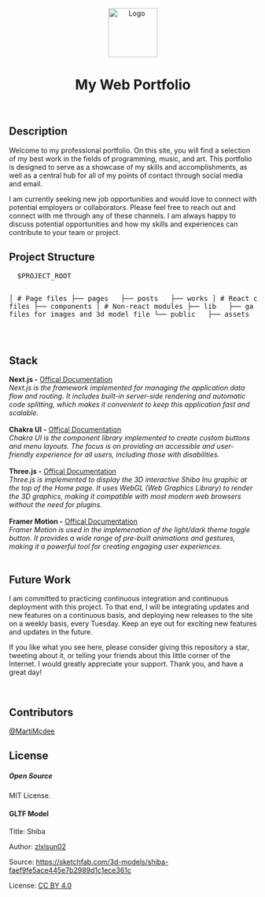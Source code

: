 <div style="text-align: center;">
  <img id="logo" src="https://www.rlogical.com/wp-content/uploads/2021/08/Rlogical-Blog-Images-thumbnail.png" alt="Logo" width="100"
    height="100" />
</div>
</p>
<h1 style="text-align: center;">My Web Portfolio</h1>
<br />
<h2>Description</h2>
<p>Welcome to my professional portfolio. On this site, you will find a selection of my best work in the fields of programming, music, and art. This portfolio is designed to serve as a showcase of my skills and accomplishments, as well as a central hub for all of my points of contact through social media and email.</p>
<p>I am currently seeking new job opportunities and would love to connect with potential employers or collaborators. Please feel free to reach out and connect with me through any of these channels. I am always happy to discuss potential opportunities and how my skills and experiences can contribute to your team or project.</p>


<h2>Project Structure</h2>
<pre>
  $PROJECT_ROOT

  │ # Page files
  ├── pages
  &nbsp;&nbsp;├── posts
  &nbsp;&nbsp;├── works
  │ # React component files
  ├── components
  │ # Non-react modules
  ├── lib
  &nbsp;&nbsp;├── ga
  │ # Static files for images and 3d model file
  └── public
  &nbsp;&nbsp;├── assets
  &nbsp;&nbsp;├── images
</pre>

<br />

<h2>Stack</h2>
<strong>Next.js -</strong>
<a href="https://nextjs.org/docs"> Offical Documentation </a><br />
<em>Next.js is the framework implemented for managing the application data flow and routing. It includes built-in server-side rendering and automatic code splitting, which makes it convenient to keep this application fast and scalable. </em><br /><br />
<strong>Chakra UI -</strong>
<a href="https://chakra-ui.com/docs"> Offical Documentation </a><br />
<em>Chakra UI is the component library implemented to create custom buttons and menu layouts. The focus is on providing an accessible and user-friendly experience for all users, including those with disabilities.</em>
<br /><br />
<strong>Three.js -</strong>
<a href="https://threejs.org/docs/"> Offical Documentation </a><br />
<em>Three.js is implemented to display the 3D interactive Shiba Inu graphic at the top of the Home page.  It uses WebGL (Web Graphics Library) to render the 3D graphics, making it compatible with most modern web browsers without the need for plugins.</em>
<br /><br />
<strong>Framer Motion -</strong>
<a href="https://www.framer.com/docs/"> Offical Documentation </a><br />
<em>Framer Motion is used in the implemenation of the light/dark theme toggle button.  It provides a wide range of pre-built animations and gestures, making it a powerful tool for creating engaging user experiences.</em>
<br /><br />

<h2>Future Work</h2>
<p>I am committed to practicing continuous integration and continuous deployment with this project. To that end, I will be integrating updates and new features on a continuous basis, and deploying new releases to the site on a weekly basis, every Tuesday. Keep an eye out for exciting new features and updates in the future.</p>
<p>If you like what you see here, please consider giving this repository a star, tweeting about it, or telling your friends about this little corner of the Internet. I would greatly appreciate your support. Thank you, and have a great day!</p>
<br />

<h2>Contributors</h2>
<a href="https://twitter.com/MartiMcdee" target="_blank">@MartiMcdee</a>

<h2>License</h2>

<h5>Open Source</h5>

MIT License.

<h4>GLTF Model</h4>

<p>Title: Shiba</p>
<p>Author: <a href="https://sketchfab.com/zlxlsun02" target="_blank">zlxlsun02</a></p>
<p>Source: <a href="https://sketchfab.com/3d-models/shiba-faef9fe5ace445e7b2989d1c1ece361c" target="_blank">https://sketchfab.com/3d-models/shiba-faef9fe5ace445e7b2989d1c1ece361c</a></p>
<p>License: <a href="https://creativecommons.org/licenses/by/4.0/" target="_blank">CC BY 4.0</a></p>
